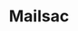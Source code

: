 ---
blog: https://blog.mailsac.com/
codehost: https://github.com/mailsac
logohandle: mailsac
sort: mailsac
title: Mailsac
website: https://mailsac.com/
---